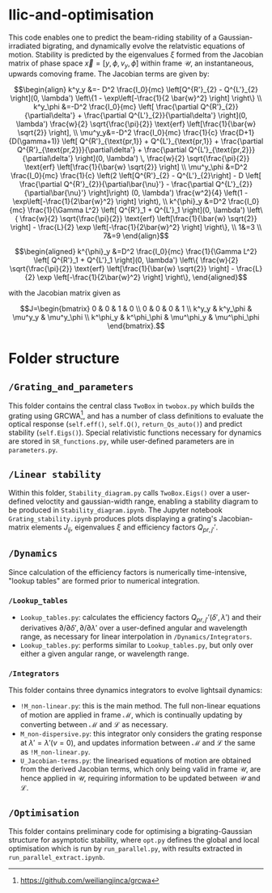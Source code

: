 # Ilic-and-optimisation

This code enables one to predict the beam-riding stability of a Gaussian-irradiated bigrating, and dynamically evolve the relatvistic equations of motion. Stability is predicted by the eigenvalues $\xi$ formed from the Jacobian matrix of phase space $\vec{x}=[y,\phi,v_y,\dot{\phi}]$ within frame $\mathcal{U}$, an instantaneous, upwards comoving frame. The Jacobian terms are given by: 

<!-- ```math
\begin{aligned}
    k^y_y &=- D^2 \frac{I_0}{mc} \left[Q^{R'}_{2} - Q^{L'}_{2} \right](0, \lambda') \left\{1 - \exp\left[-\frac{1}{2 \bar{w}^2} \right] \right\} \\
    k^y_\phi &=-D^2 \frac{I_0}{mc} \left[ \frac{\partialQ^{R'}_{2}}{\partial\delta'} + \frac{\partialQ^{L'}_{2}}{\partial\delta'} \right](0, \lambda') \frac{w}{2} \sqrt{\frac{\pi}{2}} \erf\left[\frac{1}{\bar{w} \sqrt{2}}  \right], \\
    \mu^y_y&=-D^2 \frac{I_0}{mc} \frac{1}{c} \frac{D+1}{D(\gamma+1)} \left[ Q^{R'}_{\text{pr,1}} + Q^{L'}_{\text{pr,1}} + \frac{\partialQ^{R'}_{\text{pr,2}}}{\partial\delta'} + \frac{\partialQ^{L'}_{\text{pr,2}}}{\partial\delta'} \right](0, \lambda') \, \frac{w}{2} \sqrt{\frac{\pi}{2}} \erf\left[\frac{1}{\bar{w} \sqrt{2}} \right],  \\
    \mu^y_\phi &=D^2 \frac{I_0}{mc} \frac{1}{c} \left(2 \left[Q^{R'}_{2} - Q^{L'}_{2}\right] - D \left[ \frac{\partial Q^{R'}_{2}}{\partial\bar{\nu}'} - \frac{\partial Q^{L'}_{2}}{\partial\bar{\nu}'} \right]\right) (0, \lambda') \frac{w^2}{4} \left(1 - \exp\left[-\frac{1}{2\bar{w}^2} \right] \right) \\
    k^\phi_y &=D^2 \frac{I_0}{mc} \frac{1}{\Gamma L^2} \left[ Q^{R'}_1 + Q^{L'}_1 \right](0, \lambda') \left\{ \frac{w}{2} \sqrt{\frac{\pi}{2}} \erf \left[\frac{1}{\bar{w} \sqrt{2}} \right] - \frac{L}{2} \exp \left[-\frac{1}{2\bar{w}^2} \right] \right\}, \\
    k^\phi_\phi &=D^2 \frac{I_0}{mc} \frac{1}{\Gamma L^2} \left( \frac{\partialQ^{R'}_{1}}{\partial\delta'} - \frac{\partialQ^{L'}_{1}}{\partial\delta'} -\left[ Q^{R'}_{2} - Q^{L'}_{2} \right] \right) (0, \lambda') \frac{w^2}{4} \left(1 - \exp\left[-\frac{1}{2\bar{w}^2} \right]  \right), \\
    \mu^\phi_y &= D^2 \frac{I_0}{mc} \frac{1}{\Gamma L^2} \frac{1}{c} \frac{D+1}{D(\gamma+1)} \left( \frac{\partialQ^{R'}_{1}}{\partial\delta'} - \frac{\partialQ^{L'}_{1}}{\partial\delta'} -\left[ Q^{R'}_{2} - Q^{L'}_{2} \right] \right) (0, \lambda') \frac{w^2}{4} \left(1 - \exp\left[-\frac{1}{2\bar{w}^2} \right]  \right), \\
    \mu^\phi_\phi&=-D^2 \frac{I_0}{mc} \frac{1}{\Gamma {L'}^2} \frac{1}{c} \left( 2 \left[Q^{R'}_{\text{pr,1}} + Q^{L'}_{\text{pr,1}} \right] - D \left[ \frac{\partial Q^{R'}_{\text{pr,1}}}{\partial{\bar{\nu}'}} + \frac{\partial Q^{L'}_{\text{pr,1}}}{\partial{\bar{\nu}'}} \right] \right) (0, \lambda')
    \,\frac{w^2}{4} \left\{ \frac{w}{2}\sqrt{\frac{\pi}{2}}  \erf\left[\frac{1}{\bar{w} \sqrt{2}} \right] -\frac{L'}{2}\exp[-\frac{1}{2\bar{w}^2}] \right\}, 
\end{aligned}
``` -->

```math
\begin{align}
    k^y_y &=- D^2 \frac{I_0}{mc} \left[Q^{R'}_{2} - Q^{L'}_{2} \right](0, \lambda') \left\{1 - \exp\left[-\frac{1}{2 \bar{w}^2} \right] \right\} \\
    k^y_\phi &=-D^2 \frac{I_0}{mc} \left[ \frac{\partial Q^{R'}_{2}}{\partial\delta'} + \frac{\partial Q^{L'}_{2}}{\partial\delta'} \right](0, \lambda') \frac{w}{2} \sqrt{\frac{\pi}{2}} \text{erf} \left[\frac{1}{\bar{w} \sqrt{2}}  \right], \\
    \mu^y_y&=-D^2 \frac{I_0}{mc} \frac{1}{c} \frac{D+1}{D(\gamma+1)} \left[ Q^{R'}_{\text{pr,1}} + Q^{L'}_{\text{pr,1}} + \frac{\partial Q^{R'}_{\text{pr,2}}}{\partial\delta'} + \frac{\partial Q^{L'}_{\text{pr,2}}}{\partial\delta'} \right](0, \lambda') \, \frac{w}{2} \sqrt{\frac{\pi}{2}} \text{erf} \left[\frac{1}{\bar{w} \sqrt{2}} \right] \\
    \mu^y_\phi &=D^2 \frac{I_0}{mc} \frac{1}{c} \left(2 \left[Q^{R'}_{2} - Q^{L'}_{2}\right] - D \left[ \frac{\partial Q^{R'}_{2}}{\partial\bar{\nu}'} - \frac{\partial Q^{L'}_{2}}{\partial\bar{\nu}'} \right]\right) (0, \lambda') \frac{w^2}{4} \left(1 - \exp\left[-\frac{1}{2\bar{w}^2} \right] \right), \\
    k^{\phi}_y &=D^2 \frac{I_0}{mc} \frac{1}{\Gamma L^2} \left[ Q^{R'}_1 + Q^{L'}_1 \right](0, \lambda') \left\{ \frac{w}{2} \sqrt{\frac{\pi}{2}} \text{erf} \left[\frac{1}{\bar{w} \sqrt{2}} \right] - \frac{L}{2} \exp \left[-\frac{1}{2\bar{w}^2} \right] \right\}, \\
    1&=3 \\
    7&=9
\end{align}
```

```math
\begin{aligned}
    k^{\phi}_y &=D^2 \frac{I_0}{mc} \frac{1}{\Gamma L^2} \left[ Q^{R'}_1 + Q^{L'}_1 \right](0, \lambda') \left\{ \frac{w}{2} \sqrt{\frac{\pi}{2}} \text{erf} \left[\frac{1}{\bar{w} \sqrt{2}} \right] - \frac{L}{2} \exp \left[-\frac{1}{2\bar{w}^2} \right] \right\},
\end{aligned}
```

with the Jacobian matrix given as 
```math
J=\begin{bmatrix}
    0 & 0 & 1 & 0 \\
    0 & 0 & 0 & 1 \\
    k^y_y & k^y_\phi & \mu^y_y & \mu^y_\phi \\
    k^\phi_y & k^\phi_\phi & \mu^\phi_y & \mu^\phi_\phi 
\end{bmatrix}.
```

# Folder structure

## `/Grating_and_parameters`
This folder contains the central class ``TwoBox`` in ``twobox.py`` which builds the grating using GRCWA[^1], and has a number of class definitions to evaluate the optical response (``self.eff()``, ``self.Q()``, ``return_Qs_auto()``) and predict stability (``self.Eigs()``). Special relativistic functions necessary for dynamics are stored in ``SR_functions.py``, while user-defined parameters are in ``parameters.py``. 

## ``/Linear stability``
Within this folder, ``Stability_diagram.py`` calls ``TwoBox.Eigs()`` over a user-defined veloctity and gaussian-width range, enabling a stability diagram to be produced in ``Stability_diagram.ipynb``. The Jupyter notebook ``Grating_stability.ipynb`` produces plots displaying a grating's Jacobian-matrix elements $J_{ij}$, eigenvalues $\xi$ and efficiency factors $Q_{pr,j'}'$.

## ``/Dynamics``
Since calculation of the efficiency factors is numerically time-intensive, "lookup tables" are formed prior to numerical integration.

### ``/Lookup_tables``
- `Lookup_tables.py`: calculates the efficiency factors $Q_{pr,j'}'(\delta',\lambda')$ and their derivatives $\partial / \partial \delta', \partial / \partial \lambda'$ over a user-defined angular and wavelength range, as necessary for linear interpolation in ``/Dynamics/Integrators``.
- `Lookup_tables.py`: performs similar to `Lookup_tables.py`, but only over either a given angular range, or wavelength range.

### ``/Integrators``
This folder contains three dynamics integrators to evolve lightsail dynamics:
- `!M_non-linear.py`: this is the main method. The full non-linear equations of motion are applied in frame $\mathcal{M}$, which is continually updating by converting between $\mathcal{M}$ and $\mathcal{L}$ as necessary.
- `M_non-dispersive.py`: this integrator only considers the grating response at $\lambda'=\lambda'(v=0)$, and updates information between $\mathcal{M}$ and $\mathcal{L}$ the same as `!M_non-linear.py`.
- `U_Jacobian-terms.py`: the linearised equations of motion are obtained from the derived Jacobian terms, which only being valid in frame $\mathcal{U}$, are hence applied in $\mathcal{U}$, requiring information to be updated between $\mathcal{U}$ and $\mathcal{L}$.

## ``/Optimisation``
This folder contains preliminary code for optimising a bigrating-Gaussian structure for asymptotic stability, where `opt.py` defines the global and local optimisation which is run by `run_parallel.py`, with results extracted in `run_parallel_extract.ipynb`.

[^1]: https://github.com/weiliangjinca/grcwa
